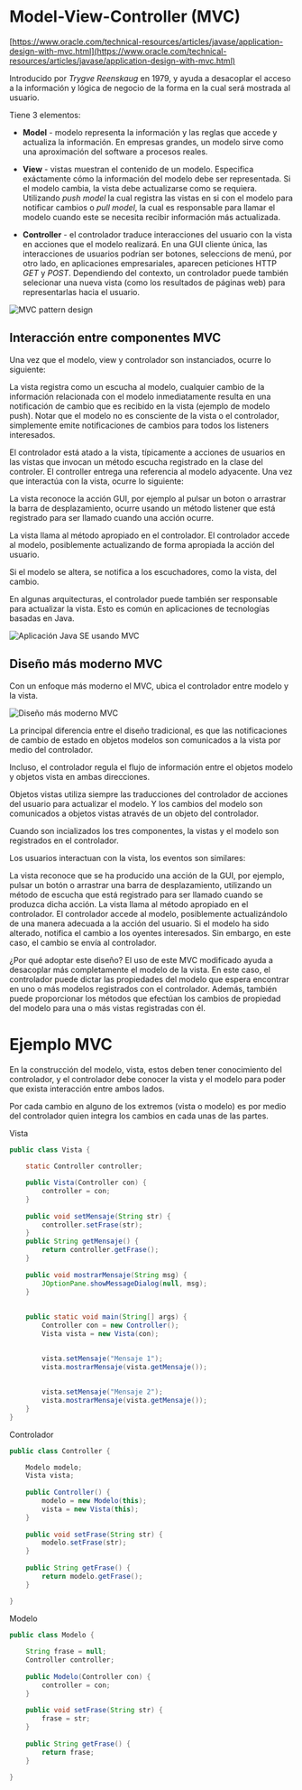 # Model-View-Controller (MVC)

[https://www.oracle.com/technical-resources/articles/javase/application-design-with-mvc.html](https://www.oracle.com/technical-resources/articles/javase/application-design-with-mvc.html)

Introducido por *Trygve Reenskaug* en 1979, y ayuda a desacoplar el acceso a la información y lógica de negocio de la forma en la cual será mostrada al usuario.

Tiene 3 elementos:

* **Model** - modelo representa la información y las reglas que accede y actualiza la información. En empresas grandes, un modelo sirve como una aproximación del software a procesos reales.

* **View** - vistas muestran el contenido de un modelo. Especifica exáctamente cómo la información del modelo debe ser representada. Si el modelo cambia, la vista debe actualizarse como se requiera. Utilizando *push model* la cual registra las vistas en si con el modelo para notificar cambios o *pull model*, la cual es responsable para llamar el modelo cuando este se necesita recibir información más actualizada.

* **Controller** - el controlador traduce interacciones del usuario con la vista en acciones que el modelo realizará. En una GUI cliente única, las interacciones de usuarios podrían ser botones, seleccions de menú, por otro lado, en aplicaciones empresariales, aparecen peticiones HTTP *GET* y *POST*. Dependiendo del contexto, un controlador puede también selecionar una nueva vista (como los resultados de páginas web) para representarlas hacia el usuario.

![](images/mvc-implementation.gif "MVC pattern design")



## Interacción entre componentes MVC

Una vez que el modelo, view y controlador son instanciados, ocurre lo siguiente:

La vista registra como un escucha al modelo, cualquier cambio de la información relacionada con el modelo inmediatamente resulta en una notificación de cambio que es recibido en la vista (ejemplo de modelo push). Notar que el modelo no es consciente de la vista o el controlador, simplemente emite notificaciones de cambios para todos los listeners interesados.

El controlador está atado a la vista, típicamente a acciones de usuarios en las vistas que invocan un método escucha registrado en la clase del controler.
El controller entrega una referencia al modelo adyacente. Una vez que interactúa con la vista, ocurre lo siguiente:

La vista reconoce la acción GUI, por ejemplo al pulsar un boton o arrastrar la barra de desplazamiento, ocurre usando un método listener que está registrado para ser llamado cuando una acción ocurre.

La vista llama al método apropiado en el controlador. El controlador accede al modelo, posiblemente actualizando de forma apropiada la acción del usuario.

Si el modelo se altera, se notifica a los escuchadores, como la vista, del cambio.


En algunas arquitecturas, el controlador puede también ser responsable para actualizar la vista. Esto es común en aplicaciones de tecnologías basadas en Java.


![](images/javase-app-using-mvc.gif "Aplicación Java SE usando MVC")



## Diseño más moderno MVC

Con un enfoque más moderno el MVC, ubica el controlador entre modelo y la vista.

![](images/mvc-design-placing-controller-model-view.gif "Diseño más moderno MVC")


La principal diferencia entre el diseño tradicional, es que las notificaciones de cambio de estado en objetos modelos son comunicados a la vista por medio del controlador.

Incluso, el controlador regula el flujo de información entre el objetos modelo y objetos vista en ambas direcciones.

Objetos vistas utiliza siempre las traducciones del controlador de acciones del usuario para actualizar el modelo. Y los cambios del modelo son comunicados a objetos vistas através de un objeto del controlador.

Cuando son incializados los tres componentes, la vistas y el modelo son registrados en el controlador.

Los usuarios interactuan con la vista, los eventos son similares:

La vista reconoce que se ha producido una acción de la GUI, por ejemplo, pulsar un botón o arrastrar una barra de desplazamiento, utilizando un método de escucha que está registrado para ser llamado cuando se produzca dicha acción.
La vista llama al método apropiado en el controlador.
El controlador accede al modelo, posiblemente actualizándolo de una manera adecuada a la acción del usuario.
Si el modelo ha sido alterado, notifica el cambio a los oyentes interesados. Sin embargo, en este caso, el cambio se envía al controlador.

¿Por qué adoptar este diseño? El uso de este MVC modificado ayuda a desacoplar más completamente el modelo de la vista. En este caso, el controlador puede dictar las propiedades del modelo que espera encontrar en uno o más modelos registrados con el controlador. Además, también puede proporcionar los métodos que efectúan los cambios de propiedad del modelo para una o más vistas registradas con él.


# Ejemplo MVC

En la construcción del modelo, vista, estos deben tener conocimiento del controlador, y el controlador debe conocer la vista y el modelo para poder que exista interacción entre ambos lados.

Por cada cambio en alguno de los extremos (vista o modelo) es por medio del controlador quien integra los cambios en cada unas de las partes.

Vista
```java
public class Vista {
	
	static Controller controller;

	public Vista(Controller con) {
		controller = con;
	}
	
	public void setMensaje(String str) {
		controller.setFrase(str);
	}
	public String getMensaje() {
		return controller.getFrase();
	}
	
	public void mostrarMensaje(String msg) {
		JOptionPane.showMessageDialog(null, msg);
	}
	
	
	public static void main(String[] args) {
		Controller con = new Controller();
		Vista vista = new Vista(con);
		

		vista.setMensaje("Mensaje 1");
		vista.mostrarMensaje(vista.getMensaje());
		
		
		vista.setMensaje("Mensaje 2");
		vista.mostrarMensaje(vista.getMensaje());
	}
}
```


Controlador
```java
public class Controller {

	Modelo modelo;
	Vista vista;
	
	public Controller() {
		modelo = new Modelo(this);
		vista = new Vista(this);
	}
	
	public void setFrase(String str) {
		modelo.setFrase(str);
	}
	
	public String getFrase() {
		return modelo.getFrase();
	}

}
```

Modelo
```java
public class Modelo {
	
	String frase = null;
	Controller controller;
	
	public Modelo(Controller con) {
		controller = con;
	}
	
	public void setFrase(String str) {
		frase = str;
	}
	
	public String getFrase() {
		return frase;
	}

}
```




